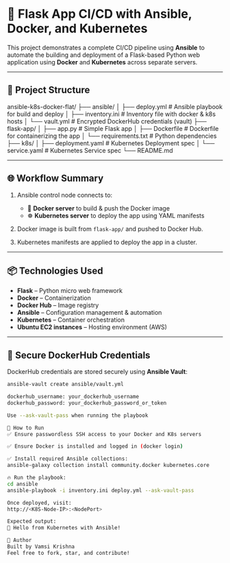 # 🚀 Flask App CI/CD with Ansible, Docker, and Kubernetes

This project demonstrates a complete CI/CD pipeline using **Ansible** to automate the building and deployment of a Flask-based Python web application using **Docker** and **Kubernetes** across separate servers.

---

## 🧱 Project Structure

ansible-k8s-docker-flat/
├── ansible/
│ ├── deploy.yml # Ansible playbook for build and deploy
│ ├── inventory.ini # Inventory file with docker & k8s hosts
│ └── vault.yml # Encrypted DockerHub credentials (vault)
├── flask-app/
│ ├── app.py # Simple Flask app
│ ├── Dockerfile # Dockerfile for containerizing the app
│ └── requirements.txt # Python dependencies
├── k8s/
│ ├── deployment.yaml # Kubernetes Deployment spec
│ └── service.yaml # Kubernetes Service spec
└── README.md


---

## 🌐 Workflow Summary

1. Ansible control node connects to:
   - 🔧 **Docker server** to build & push the Docker image
   - ☸️ **Kubernetes server** to deploy the app using YAML manifests

2. Docker image is built from `flask-app/` and pushed to Docker Hub.

3. Kubernetes manifests are applied to deploy the app in a cluster.

---

## 📦 Technologies Used

- **Flask** – Python micro web framework
- **Docker** – Containerization
- **Docker Hub** – Image registry
- **Ansible** – Configuration management & automation
- **Kubernetes** – Container orchestration
- **Ubuntu EC2 instances** – Hosting environment (AWS)

---

## 🔐 Secure DockerHub Credentials

DockerHub credentials are stored securely using **Ansible Vault**:

```bash
ansible-vault create ansible/vault.yml

dockerhub_username: your_dockerhub_username
dockerhub_password: your_dockerhub_password_or_token

Use --ask-vault-pass when running the playbook

🚀 How to Run
✅ Ensure passwordless SSH access to your Docker and K8s servers

✅ Ensure Docker is installed and logged in (docker login)

✅ Install required Ansible collections:
ansible-galaxy collection install community.docker kubernetes.core

🔥 Run the playbook:
cd ansible
ansible-playbook -i inventory.ini deploy.yml --ask-vault-pass

Once deployed, visit:
http://<K8S-Node-IP>:<NodePort>

Expected output:
🚀 Hello from Kubernetes with Ansible!

📌 Author
Built by Vamsi Krishna
Feel free to fork, star, and contribute!
